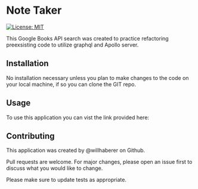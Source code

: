 # Note Taker

[![License: MIT](https://img.shields.io/badge/License-MIT-yellow.svg)](https://opensource.org/licenses/MIT)

This Google Books API search was created to practice refactoring preexsisting code to utilize graphql and Apollo server.

## Installation

No installation necessary unless you plan to make changes to the code on your local machine, if so you can clone the GIT repo.

## Usage

To use this application you can vist the link provided here:

## Contributing

This application was created by @willhaberer on Github.

Pull requests are welcome. For major changes, please open an issue first to discuss what you would like to change.

Please make sure to update tests as appropriate.
